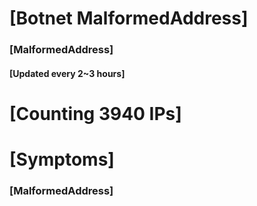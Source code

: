 # [Botnet MalformedAddress]
### [MalformedAddress]
#### [Updated every 2~3 hours]

# [Counting 3940 IPs]

# [Symptoms] 
###   [MalformedAddress]
